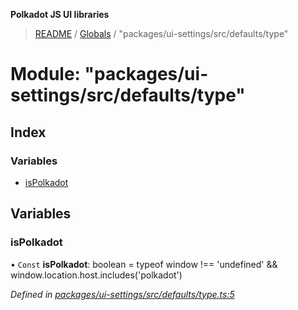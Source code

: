 **Polkadot JS UI libraries**

> [README](../README.md) / [Globals](../globals.md) / "packages/ui-settings/src/defaults/type"

# Module: "packages/ui-settings/src/defaults/type"

## Index

### Variables

* [isPolkadot](_packages_ui_settings_src_defaults_type_.md#ispolkadot)

## Variables

### isPolkadot

• `Const` **isPolkadot**: boolean = typeof window !== 'undefined' && window.location.host.includes('polkadot')

*Defined in [packages/ui-settings/src/defaults/type.ts:5](https://github.com/polkadot-js/ui/blob/678d4dc5/packages/ui-settings/src/defaults/type.ts#L5)*
